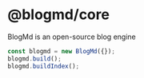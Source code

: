# @blogmd/core

BlogMd is an open-source blog engine

```javascript
const blogmd = new BlogMd({});
blogmd.build();
blogmd.buildIndex();
```
